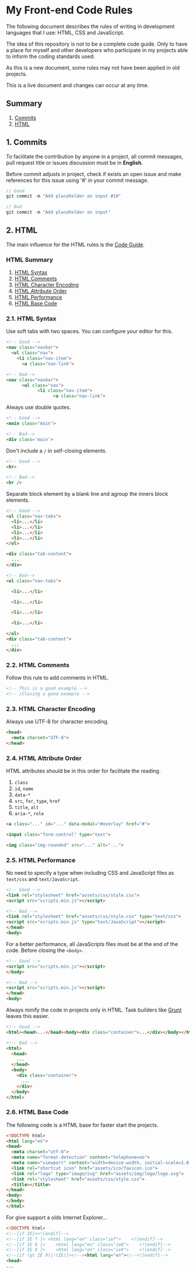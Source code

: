 # My Front-end Code Rules

The following document describes the rules of writing in development languages that I use: HTML, CSS and JavaScript.

The idea of this repository is not to be a complete code guide. Only to have a place for myself and other developers who participate in my projects able to inform the coding standards used.

As this is a new document, some rules may not have been applied in old projects.

This is a live document and changes can occur at any time.

## Summary

1. [Commits](#commits)
1. [HTML](#html)

<a name="commits"></a>
## 1. Commits

To facilitate the contribution by anyone in a project, all commit messages, pull request title or issues discussion must be in **English**.

Before commit adjusts in project, check if exists an open issue and make references for this issue using '#' in your commit message.

```javascript
// Good
git commit -m "Add placeholder on input #10"

// Bad
git commit -m "Add placeholder on input"
```

<a name="html"></a>
## 2. HTML

The main influence for the HTML rules is the [Code Guide](http://diegoeis.github.io/code-guide/).

### HTML Summary

1. [HTML Syntax](#html-syntax)
1. [HTML Comments](#html-comments)
1. [HTML Character Encoding](#html-encoding)
1. [HTML Attribute Order](#html-attribute-order)
1. [HTML Performance](#html-performance)
1. [HTML Base Code](#html-base)

<a name="html-syntax"></a>
### 2.1. HTML Syntax

Use soft tabs with two spaces. You can configure your editor for this.

```html
<!-- Good -->
<nav class="navbar">
  <ul class="nav">
    <li class="nav-item">
      <a class="nav-link">

<!-- Bad-->
<nav class="navbar">
      <ul class="nav">
            <li class="nav-item">
                  <a class="nav-link">
```

Always use double quotes.

```html
<!-- Good -->
<main class="main">

<!-- Bad-->
<div class='main'>
```

Don't include a `/` in self-closing elements.

```html
<!-- Good -->
<hr>

<!-- Bad-->
<hr />
```

Separate block element by a blank line and agroup the inners block elements.

```html
<!-- Good -->
<ul class="nav-tabs">
  <li>...</li>
  <li>...</li>
  <li>...</li>
  <li>...</li>
</ul>

<div class="tab-content">
  ...
</div>

<!-- Bad-->
<ul class="nav-tabs">

  <li>...</li>

  <li>...</li>

  <li>...</li>

  <li>...</li>

</ul>
<div class="tab-content">
  ...
</div>
```

<a name="html-comments"></a>
### 2.2. HTML Comments

Follow this rule to add comments in HTML.

```html
<!-- This is a good example -->
<!-- /Closing a good example -->
```

<a name="html-encoding"></a>
### 2.3. HTML Character Encoding

Always use UTF-8 for character encoding.

```html
<head>
  <meta charset="UTF-8">
</head>
```

<a name="html-attribute-order"></a>
### 2.4. HTML Attribute Order

HTML attributes should be in this order for facilitate the reading.

1. `class`
1. `id`, `name`
1. `data-*`
1. `src`, `for`, `type`, `href`
1. `title`, `alt`
1. `aria-*`, `role`

```html
<a class="..." id="..." data-modal="#overlay" href="#">

<input class="form-control" type="text">

<img class="img-rounded" src="..." alt="...">
```

<a name="html-performance"></a>
### 2.5. HTML Performance

No need to specify a type when including CSS and JavaScript files as `text/css` and `text/JavaScript`.

```html
<!-- Good -->
<link rel="stylesheet" href="assets/css/style.css">
<script src="scripts.min.js"></script>

<!-- Bad -->
<link rel="stylesheet" href="assets/css/style.css" type="text/css">
<script src="scripts.min.js" type="text/JavaScript"></script>
</head>
<body>
```

For a better performance, all JavaScripts files must be at the end of the code. Before closing the `<body>`.

```html
<!-- Good -->
<script src="scripts.min.js"></script>
</body>

<!-- Bad -->
<script src="scripts.min.js"></script>
</head>
<body>
```

Always minify the code in projects only in HTML. Task builders like [Grunt](http://gruntjs.com/) leaves this easier.

```html
<!-- Good -->
<html><head>...</head><body><div class="container">...</div></body></html>

<!-- Bad -->
<html>
  <head>
    ...
  </head>
  <body>
    <div class="container">
      ...
    </div>
  </body>
</html>
```

<a name="html-base"></a>
### 2.6. HTML Base Code

The following code is a HTML base for faster start the projects.

```html
<!DOCTYPE html>
<html lang="en">
<head>
  <meta charset="utf-8">
  <meta name="format-detection" content="telephone=no">
  <meta name="viewport" content="width=device-width, initial-scale=1.0, user-scalable=no">
  <link rel="shortcut icon" href="assets/ico/favicon.ico">
  <link rel="logo" type="image/svg" href="assets/img/logo/logo.svg">
  <link rel="stylesheet" href="assets/css/style.css">
  <title></title>
</head>
<body>
</body>
</html>
```

For give support a olds Internet Explorer...

```html
<!DOCTYPE html>
<!--[if IE]><![endif]-->
<!--[if IE 7 ]> <html lang="en" class="ie7">    <![endif]-->
<!--[if IE 8 ]>    <html lang="en" class="ie8">    <![endif]-->
<!--[if IE 9 ]>    <html lang="en" class="ie9">    <![endif]-->
<!--[if (gt IE 9)|!(IE)]><!--><html lang="en"><!--<![endif]-->
<head>
...
```
